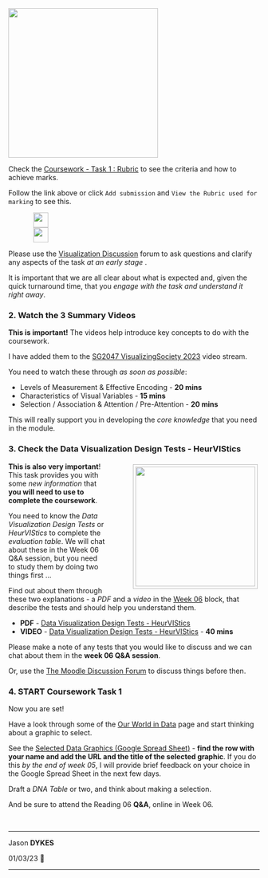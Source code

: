 <link rel="stylesheet" href="https://jsndyks.github.io/sg2047/css/sg2047.css">

<div class="imgR">
<img width=300 src="https://jsndyks.github.io/sg2047/img/sg2047.202223.week05.homework.slide.900.png"/>
</div>
<!---
  ## Homework

/ Last Week
/ DNA Examples
/ Practical & Checklist
/ Checkin

--->

There is plenty to do this week as you _prepare for_, and _begin working on_ [Coursework Task 1 : Assess a Data Graphic](https://moodle4.city.ac.uk/course/view.php?id=14949#section-17).

Let's discuss issues that arise, and any questions or ideas that you have on the [Visualization Discussion](https://moodle4.city.ac.uk/mod/forum/view.php?id=824647) forum.

Assuming you are up to date with previous tasks, videos, reading and other homework ...

<div style="clear:both"></div>

### 1. **READ Coursework Task 1**

Read through [Task 1 Instructions](https://moodle.city.ac.uk/pluginfile.php/3030283/mod_assign/introattachment/0/sg2047.coursework2023.task1.instructions.v10.230120.pdf?forcedownload=1) that were handed out in class and that are available in the [Coursework - Task 1: Assess a Data Graphic - INSTRUCTIONS, RUBRIC & SUBMISSION](https://moodle4.city.ac.uk/mod/assign/view.php?id=824736) assignment area.

Make sure you understand what is being asked of you, what you need to submit, when, and how to succeed.

<!---
Have a look at:

- [The Submission Area](https://moodle.city.ac.uk/mod/assign/view.php?id=2381681) where you also find the [Coursework Instructions PDF](https://moodle.city.ac.uk/pluginfile.php/2663953/mod_assign/introattachment/0/sg2047.coursework2021.task1.instructions.v10.210212.pdf?forcedownload=1) - **Note:** the dates in the PDF are not correct. See the timetable at the beginning of the Section [Coursework Task 1 : Assess a Data Graphic](https://moodle4.city.ac.uk/course/view.php?id=14949#section-17)
--->

Check the [Coursework - Task 1 : Rubric](https://moodle4.city.ac.uk/mod/page/view.php?id=824737) to see the criteria and how to achieve marks.

Follow the link above or click <code>Add submission</code> and <code>View the Rubric used for marking</code> to see this.

<img height="30"  style="padding-left:10%" src="https://jsndyks.github.io/sg2047/img/moodle.addSubmission.72.png"/> <br/>
<img height="30" style="padding-left:10%" src="https://jsndyks.github.io/sg2047/img/moodle.viewRubric.72.png"/> <br/>

Please use the [Visualization Discussion](https://moodle4.city.ac.uk/mod/forum/view.php?id=824647) forum to ask questions and clarify any aspects of the task _at an early stage_ .

It is important that we are all clear about what is expected and, given the quick turnaround time, that you _engage with the task and understand it right away_.

### 2. **Watch the 3 Summary Videos**

**This is important!**
The videos help introduce key concepts to do with the coursework.

I have added them to the [SG2047 VisualizingSociety 2023](https://moodle4.city.ac.uk/mod/url/view.php?id=824651) video stream.

You need to watch these through _as soon as possible_:

- Levels of Measurement & Effective Encoding - **20 mins**
- Characteristics of Visual Variables - **15 mins**
- Selection / Association & Attention / Pre-Attention - **20 mins**

This will really support you in developing the _core knowledge_ that you need in the module.

### 3. **Check the Data Visualization Design Tests - HeurVIStics**

<div style="float:right">
<img src="https://staff.city.ac.uk/~jad7/sg2047/pics/week06.preparation.jpg" width=240px style="border:1px #bbb solid; margin:4px; padding:4px; margin-left:4em" />
</div>

**This is also very important**!<br/>
This task provides you with some _new information_ that **you will need to use to complete the coursework**.

You need to know the _Data Visualization Design Tests_ or _HeurVIStics_ to complete the _evaluation table_. We will chat about these in the Week 06 Q&A session, but you need to study them by doing two things first ...

Find out about them through these two explanations - a _PDF_ and a _video_ in the [Week 06](https://moodle4.city.ac.uk/course/view.php?id=14949#section-13) block, that describe the tests and should help you understand them.

- **PDF** - [Data Visualization Design Tests - HeurVIStics](https://moodle4.city.ac.uk/mod/resource/view.php?id=824700)
- **VIDEO** - [Data Visualization Design Tests - HeurVIStics](https://moodle4.city.ac.uk/mod/url/view.php?id=824701) - **40 mins**

Please make a note of any tests that you would like to discuss and we can chat about them in the **week 06 Q&A session**.

Or, use the [The Moodle Discussion Forum](https://moodle4.city.ac.uk/mod/forum/view.php?id=824647) to discuss things before then.

### 4. **START Coursework Task 1**

Now you are set!

Have a look through some of the [Our World in Data](https://moodle4.city.ac.uk/mod/page/view.php?id=824738) page and start thinking about a graphic to select.

See the [Selected Data Graphics (Google Spread Sheet)](https://moodle4.city.ac.uk/mod/url/view.php?id=824739) - <b>find the row with your name and add the URL and the title of the selected graphic</b>. If you do this _by the end of week 05_, I will provide brief feedback on your choice in the Google Spread Sheet in the next few days.

Draft a _DNA Table_ or two, and think about making a selection.

And be sure to attend the Reading 06 **Q&A**, online in Week 06.

<!--
### 5. **Watch the Extra Extra Videos**

I also promised to add some discussion of the _Estimation Tasks_ that you took part in, and my take on the section of _The Big Book of Dashboards_ that you have read.

I have not produced these yet:

 * [Visual Variable Estimation Task - Analysis](https://web.microsoftstream.com/video/a524aa8e-8495-466a-b80a-9de7e078bb59)
Here are the results of your estimation efforts - visually analyzed with effective encodings and accompanying DNA tables! Did you do as well (and badly) as I expected?
Find out on the [Module Video Stream](https://j.mp/sg2047stream21) - **20 mins**
 * [Selection / Association & Attention / Pre-Attention](https://web.microsoftstream.com/video/bc374ce8-ca5d-409f-9014-78880f8816a8) and Visual Variables
 We look at some variations in visual characteristics and see whether we are able to select marks that have a particular variation with out fast pre-attentive visual processing.
 Does this scale - can we _ASSEMBLE_ patterns from multiple marks that we visually _SELECT_ as having similar variations in a visual variable, and so similar identities in our data set?
 Can we do so quickly, and when there are many marks on screen?
 Well, it depends on the visual variable and the degree to which variations differ. But use this video to understand _SELECTION_ and _ASSOCIATION_, and try the examples.
 Available on the [Module Video Stream](https://j.mp/sg2047stream21) - **20 mins**
 * **The Big Book of Dashboards**
 _Comments on Part I of TBBOD_ -- to come!

This is not as urgent as the other tasks that I am setting this week as they do not directly influence the coursework. But the videos will come before too long!
-->

&nbsp;
&nbsp;

---

Jason **DYKES**<br/>

01/03/23 🌷

---
